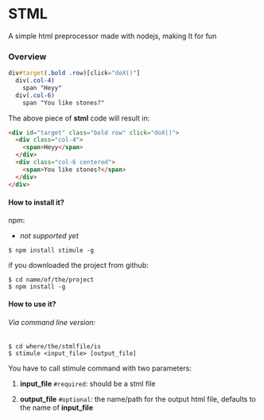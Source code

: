 # STML
A simple html preprocessor made with nodejs, making It for fun


### Overview

```sass
div#target(.bold .row)[click="doX()"]
  div(.col-4)
    span "Heyy"
  div(.col-6)
    span "You like stones?"
```
The above piece of **stml** code will result in:

```html
<div id="target" class="bold row" click="doX()">
  <div class="col-4">
    <span>Heyy</span>
  </div>
  <div class="col-6 centered">
    <span>You like stones?</span>
  </div>
</div>
```

#### How to install it?
npm:
* *not supported yet*
```shell
$ npm install stimule -g
```

if you downloaded the project from github:
```shell
$ cd name/of/the/project
$ npm install -g
```
#### How to use it?
###### Via command line version:
```shell
$ cd where/the/stmlfile/is
$ stimule <input_file> [output_file]
```
You have to call stimule command with two parameters:

1. **input_file**  `#required`: should be a stml file

2. **output_file**  `#optional`:  the name/path for the output html file, defaults to the name of **input_file**
